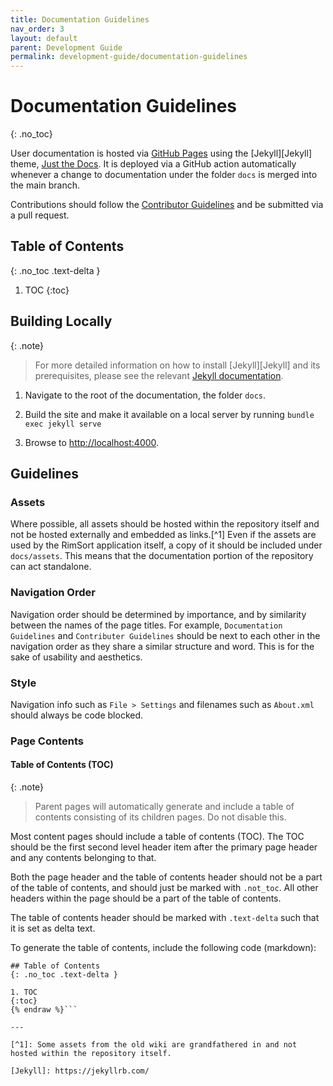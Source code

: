 ```yaml
---
title: Documentation Guidelines
nav_order: 3
layout: default
parent: Development Guide
permalink: development-guide/documentation-guidelines
---
```


# Documentation Guidelines
{: .no_toc}

User documentation is hosted via [GitHub Pages](https://pages.github.com/) using the [Jekyll][Jekyll] theme, [Just the Docs](https://github.com/just-the-docs/just-the-docs). It is deployed via a GitHub action automatically whenever a change to documentation under the folder `docs` is merged into the main branch.

Contributions should follow the [Contributor Guidelines](/development-guide/contributor-guidelines.md) and be submitted via a pull request.

## Table of Contents
{: .no_toc .text-delta }

1. TOC
{:toc}

## Building Locally

{: .note}

> For more detailed information on how to install [Jekyll][Jekyll] and its prerequisites, please see the relevant [Jekyll documentation](https://jekyllrb.com/docs/).

1. Navigate to the root of the documentation, the folder `docs`.

2. Build the site and make it available on a local server by running `bundle exec jekyll serve`

3. Browse to [http://localhost:4000](http://localhost:4000).

## Guidelines

### Assets

Where possible, all assets should be hosted within the repository itself and not be hosted externally and embedded as links.[^1] Even if the assets are used by the RimSort application itself, a copy of it should be included under `docs/assets`. This means that the documentation portion of the repository can act standalone.

### Navigation Order

Navigation order should be determined by importance, and by similarity between the names of the page titles. For example, `Documentation Guidelines` and `Contributer Guidelines` should be next to each other in the navigation order as they share a similar structure and word. This is for the sake of usability and aesthetics.

### Style

Navigation info such as `File > Settings` and filenames such as `About.xml` should always be code blocked.

### Page Contents

#### Table of Contents (TOC)

{: .note}
> Parent pages will automatically generate and include a table of contents consisting of its children pages. Do not disable this.

Most content pages should include a table of contents (TOC). The TOC should be the first second level header item after the primary page header and any contents belonging to that. 

Both the page header and the table of contents header should not be a part of the table of contents, and should just be marked with `.not_toc`. All other headers within the page should be a part of the table of contents.

The table of contents header should be marked with `.text-delta` such that it is set as delta text.

To generate the table of contents, include the following code (markdown):
```markdown{% raw %}
## Table of Contents
{: .no_toc .text-delta }

1. TOC
{:toc}
{% endraw %}```

---

[^1]: Some assets from the old wiki are grandfathered in and not hosted within the repository itself.

[Jekyll]: https://jekyllrb.com/
